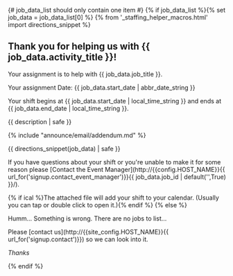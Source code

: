 {# job_data_list should only contain one item #}
{% if job_data_list %}{% set job_data = job_data_list[0] %}
{% from '_staffing_helper_macros.html' import directions_snippet %}
                
## Thank you for helping us with {{ job_data.activity_title }}!

Your assignment is to help with {{ job_data.job_title }}.

Your assignment Date: {{ job_data.start_date | abbr_date_string }}

Your shift begins at {{ job_data.start_date | local_time_string }}
and ends at {{ job_data.end_date | local_time_string }}.


{{ description | safe }}

{% include "announce/email/addendum.md" %}

{{ directions_snippet(job_data) | safe }}

If you have questions about your shift or you're unable to make it for some reason please 
[Contact the Event Manager](http://{{config.HOST_NAME}}{{ url_for('signup.contact_event_manager')}}{{ job_data.job_id | default('',True) }}/).

{% if ical %}The attached file will add your shift to your calendar. (Usually you can tap or double click to open it.){% endif %}
{% else %}

Humm... Something is wrong. There are no jobs to list...

Please [contact us](http://{{site_config.HOST_NAME}}{{ url_for('signup.contact')}}) so we can look into it.

_Thanks_

{% endif %}
